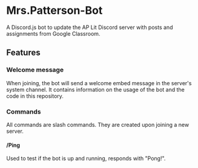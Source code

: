 # Mrs.Patterson-Bot
A Discord.js bot to update the AP Lit Discord server with posts and assignments from Google Classroom.

## Features
### Welcome message
When joining, the bot will send a welcome embed message in the server's system channel. It contains information on the usage of the bot and the code in this repository.

### Commands
All commands are slash commands. They are created upon joining a new server.

#### /Ping
Used to test if the bot is up and running, responds with "Pong!".
